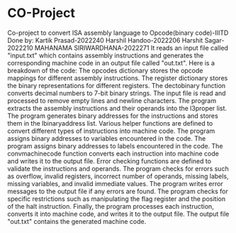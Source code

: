 # CO-Project
Co-project to convert ISA assembly language to Opcode(binary code)-IIITD
 Done by:
 Kartik Prasad-2022240
 Harshil Handoo-2022206
 Harshit Sagar-2022210
 MAHANAMA SIRIWARDHANA-2022271
 It reads an input file called "input.txt" which contains assembly instructions and generates the corresponding machine code in an output file called "out.txt".
Here is a breakdown of the code:
The opcodes dictionary stores the opcode mappings for different assembly instructions.
The register dictionary stores the binary representations for different registers.
The dectobinary function converts decimal numbers to 7-bit binary strings.
The input file is read and processed to remove empty lines and newline characters.
The program extracts the assembly instructions and their operands into the l3proper list.
The program generates binary addresses for the instructions and stores them in the lbinaryaddress list.
Various helper functions are defined to convert different types of instructions into machine code.
The program assigns binary addresses to variables encountered in the code.
The program assigns binary addresses to labels encountered in the code.
The convmachinecode function converts each instruction into machine code and writes it to the output file.
Error checking functions are defined to validate the instructions and operands.
The program checks for errors such as overflow, invalid registers, incorrect number of operands, missing labels, missing variables, and invalid immediate values.
The program writes error messages to the output file if any errors are found.
The program checks for specific restrictions such as manipulating the flag register and the position of the halt instruction.
Finally, the program processes each instruction, converts it into machine code, and writes it to the output file.
The output file "out.txt" contains the generated machine code.
